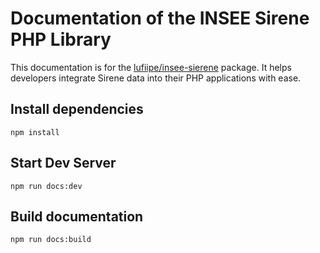 # Documentation of the INSEE Sirene PHP Library

This documentation is for the [lufiipe/insee-sierene](https://github.com/lufiipe/insee-sierene) package. It helps developers integrate Sirene data into their PHP applications with ease.

## Install dependencies

```
npm install
```

## Start Dev Server

```
npm run docs:dev
```

## Build documentation

```
npm run docs:build
```
